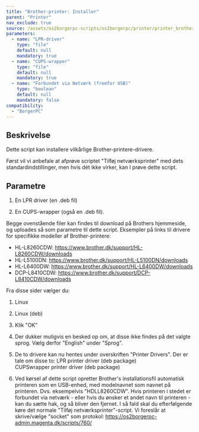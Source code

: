 ```yaml
---
title: "Brother-printer: Installer"
parent: "Printer"
nav_exclude: true
source: /assets/os2borgerpc-scripts/os2borgerpc/printer/printer_brother_add.sh
parameters:
  - name: "LPR-driver"
    type: "file"
    default: null
    mandatory: true
  - name: "CUPS-wrapper"
    type: "file"
    default: null
    mandatory: true
  - name: "Forbundet via Netværk (fremfor USB)"
    type: "boolean"
    default: null
    mandatory: false
compatibility:
  - "BorgerPC"
---
```


## Beskrivelse
Dette script kan installere vilkårlige Brother-printere-drivere.

Først vil vi anbefale at afprøve scriptet "Tilføj netværksprinter" med dets standardindstillinger, men hvis dét ikke virker, kan I prøve dette script.

## Parametre
  1. En LPR driver (en .deb fil)
  
  2. En CUPS-wrapper (også en .deb fil). 
  
  Begge ovenstående filer kan findes til download på Brothers hjemmeside, og uploades så som parametre til dette script.
  Eksempler på links til drivere for specifikke modeller af Brother-printere:
  - HL-L8260CDW: https://www.brother.dk/support/HL-L8260CDW/downloads
  - HL-L5100DN: https://www.brother.dk/support/HL-L5100DN/downloads
  - HL-L6400DW: https://www.brother.dk/support/HL-L6400DW/downloads
  - DCP-L8410CDW: https://www.brother.dk/support/DCP-L8410CDW/downloads

   Fra disse sider vælger du:
   1. Linux
   2. Linux (deb)
   3. Klik "OK"
   4. Der dukker muligvis en besked op om, at disse ikke findes på det valgte sprog. Vælg derfor "English" under "Sprog".
   5. De to drivere kan nu hentes under overskriften "Printer Drivers". Der er tale om disse to:
       LPR printer driver (deb package)		
       CUPSwrapper printer driver (deb package)
  
  3. Ved kørsel af dette script opretter Brother's installationsfil automatisk printeren som en USB-enhed, med modelnavnet som navnet på printeren. 
      Dvs. eksempelvis "HDLL8260CDW".
      Hvis printeren i stedet er forbundet via netværk - eller hvis du ønsker et andet navn til printeren -  kan du sætte hak, og så bliver den fjernet.
      I så fald skal du efterfølgende køre det normale "Tilføj netværksprinter"-script. 
      Vi foreslår at skrive/vælge "socket" som protokol:
      https://os2borgerpc-admin.magenta.dk/scripts/760/